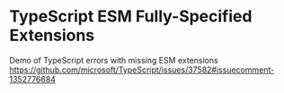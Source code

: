 # TypeScript ESM Fully-Specified Extensions

Demo of TypeScript errors with missing ESM extensions https://github.com/microsoft/TypeScript/issues/37582#issuecomment-1352776684
